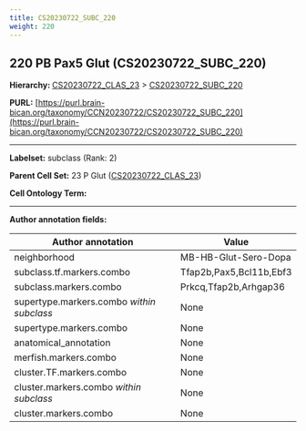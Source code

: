 ```yaml
---
title: CS20230722_SUBC_220
weight: 220
---
```

## 220 PB Pax5 Glut (CS20230722_SUBC_220)
<b>Hierarchy: </b>
[CS20230722_CLAS_23](../CS20230722_CLAS_23) >
[CS20230722_SUBC_220](../CS20230722_SUBC_220)

**PURL:** [https://purl.brain-bican.org/taxonomy/CCN20230722/CS20230722_SUBC_220](https://purl.brain-bican.org/taxonomy/CCN20230722/CS20230722_SUBC_220)

---


**Labelset:** subclass (Rank: 2)

**Parent Cell Set:** 23 P Glut ([CS20230722_CLAS_23](../CS20230722_CLAS_23))



**Cell Ontology Term:** 

[MARKER GENES.]: #


---

[TRANSFERRED ANNOTATIONS.]: #


[AUTHOR ANNOTATION FIELDS.]: #


**Author annotation fields:**

| Author annotation | Value |
|-------------------|-------|
|neighborhood|MB-HB-Glut-Sero-Dopa|
|subclass.tf.markers.combo|Tfap2b,Pax5,Bcl11b,Ebf3|
|subclass.markers.combo|Prkcq,Tfap2b,Arhgap36|
|supertype.markers.combo _within subclass_|None|
|supertype.markers.combo|None|
|anatomical_annotation|None|
|merfish.markers.combo|None|
|cluster.TF.markers.combo|None|
|cluster.markers.combo _within subclass_|None|
|cluster.markers.combo|None|
